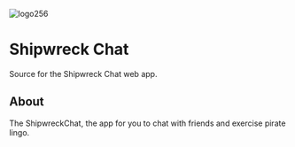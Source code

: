 ![logo256](https://github.com/Kelamir/shipwreckchat/assets/61295121/63b0ccf3-654d-43e2-bbc7-09c68551b81c)


# Shipwreck Chat
Source for the Shipwreck Chat web app. 

## About

The ShipwreckChat, the app for you to chat with friends and exercise pirate lingo.
